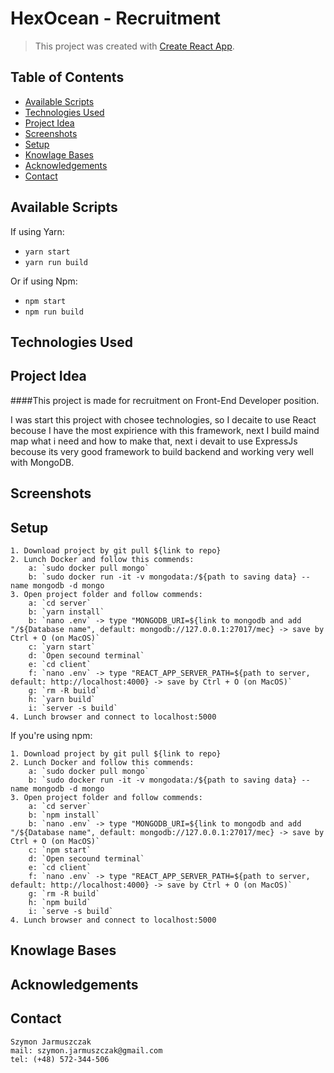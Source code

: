 # HexOcean - Recruitment

> This project was created with [Create React App](https://github.com/facebook/create-react-app).

## Table of Contents

- [Available Scripts](#available-scripts)
- [Technologies Used](#technologies-used)
- [Project Idea](#project-idea)
- [Screenshots](#screenshots)
- [Setup](#setup)
- [Knowlage Bases](#knowlage-bases)
- [Acknowledgements](#acknowledgements)
- [Contact](#contact)

## Available Scripts

If using Yarn:

- `yarn start`
- `yarn run build`

Or if using Npm:

- `npm start`
- `npm run build`

## Technologies Used

## Project Idea

####This project is made for recruitment on Front-End Developer position.

I was start this project with chosee technologies, so I decaite to use React becouse I have the most expirience with this framework, next I build maind map what i need and how to make that, next i devait to use ExpressJs becouse its very good framework to build backend and working very well with MongoDB.

## Screenshots

## Setup

    1. Download project by git pull ${link to repo}
    2. Lunch Docker and follow this commends:
        a: `sudo docker pull mongo`
        b: `sudo docker run -it -v mongodata:/${path to saving data} --name mongodb -d mongo
    3. Open project folder and follow commends:
        a: `cd server`
        b: `yarn install`
        b: `nano .env` -> type "MONGODB_URI=${link to mongodb and add "/${Database name", default: mongodb://127.0.0.1:27017/mec} -> save by Ctrl + O (on MacOS)`
        c: `yarn start`
        d: `Open secound terminal`
        e: `cd client`
        f: `nano .env` -> type "REACT_APP_SERVER_PATH=${path to server, default: http://localhost:4000} -> save by Ctrl + O (on MacOS)`
        g: `rm -R build`
        h: `yarn build`
        i: `server -s build`
    4. Lunch browser and connect to localhost:5000

If you're using npm:

    1. Download project by git pull ${link to repo}
    2. Lunch Docker and follow this commends:
        a: `sudo docker pull mongo`
        b: `sudo docker run -it -v mongodata:/${path to saving data} --name mongodb -d mongo
    3. Open project folder and follow commends:
        a: `cd server`
        b: `npm install`
        b: `nano .env` -> type "MONGODB_URI=${link to mongodb and add "/${Database name", default: mongodb://127.0.0.1:27017/mec} -> save by Ctrl + O (on MacOS)`
        c: `npm start`
        d: `Open secound terminal`
        e: `cd client`
        f: `nano .env` -> type "REACT_APP_SERVER_PATH=${path to server, default: http://localhost:4000} -> save by Ctrl + O (on MacOS)`
        g: `rm -R build`
        h: `npm build`
        i: `serve -s build`
    4. Lunch browser and connect to localhost:5000

## Knowlage Bases

## Acknowledgements

## Contact

    Szymon Jarmuszczak
    mail: szymon.jarmuszczak@gmail.com
    tel: (+48) 572-344-506
